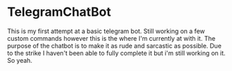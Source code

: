 # TelegramChatBot
This is my first attempt at a basic telegram bot. Still working on a few custom commands however this is the where I'm currently at with it. 
The purpose of the chatbot is to make it as rude and sarcastic as possible. Due to the strike I haven't been able to fully complete it but i'm still working on it. So yeah.
